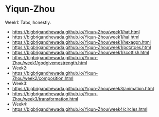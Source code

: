 # Yiqun-Zhou
Week1:
Tabs, honestly.
* https://bigbrigandhewada.github.io/Yiqun-Zhou/week1/hat.html
* https://bigbrigandhewada.github.io/Yiqun-Zhou/week1/hal.html
* https://bigbrigandhewada.github.io/Yiqun-Zhou/week1/hexagon.html
* https://bigbrigandhewada.github.io/Yiqun-Zhou/week1/potatoes.html
* https://bigbrigandhewada.github.io/Yiqun-Zhou/week1/scottish.html
* https://bigbrigandhewada.github.io/Yiqun-Zhou/week1/godgivemestrength.html
* Week2:
* https://bigbrigandhewada.github.io/Yiqun-Zhou/week2/composition.html
* Week3:
* https://bigbrigandhewada.github.io/Yiqun-Zhou/week3/animation.html
* https://bigbrigandhewada.github.io/Yiqun-Zhou/week3/transformation.html
* Week4:
* https://bigbrigandhewada.github.io/Yiqun-Zhou/week4/circles.html

